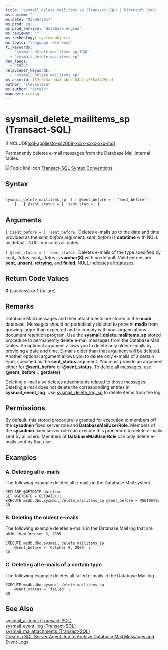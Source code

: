 ```yaml
---
title: "sysmail_delete_mailitems_sp (Transact-SQL) | Microsoft Docs"
ms.custom: ""
ms.date: "03/06/2017"
ms.prod: sql
ms.prod_service: "database-engine"
ms.reviewer: ""
ms.technology: system-objects
ms.topic: "language-reference"
f1_keywords: 
  - "sysmail_delete_mailitems_sp_TSQL"
  - "sysmail_delete_mailitems_sp"
dev_langs: 
  - "TSQL"
helpviewer_keywords: 
  - "sysmail_delete_mailitems_sp"
ms.assetid: f87c9f4a-bda1-4bce-84b2-a055a3229ecd
author: "stevestein"
ms.author: "sstein"
manager: craigg
---
```

# sysmail_delete_mailitems_sp (Transact-SQL)
[!INCLUDE[tsql-appliesto-ss2008-xxxx-xxxx-xxx-md](../../includes/tsql-appliesto-ss2008-xxxx-xxxx-xxx-md.md)]

  Permanently deletes e-mail messages from the Database Mail internal tables.  
  
 ![Topic link icon](../../database-engine/configure-windows/media/topic-link.gif "Topic link icon") [Transact-SQL Syntax Conventions](../../t-sql/language-elements/transact-sql-syntax-conventions-transact-sql.md)  
  
## Syntax  
  
```  
  
sysmail_delete_mailitems_sp  [ [ @sent_before = ] 'sent_before' ]  
    [ , [ @sent_status = ] 'sent_status' ]  
```  
  
## Arguments  
`[ @sent_before = ] 'sent_before'`
 Deletes e-mails up to the date and time provided as the *sent_before* argument. *sent_before* is **datetime** with NULL as default. NULL indicates all dates.  
  
`[ @sent_status = ] 'sent_status'`
 Deletes e-mails of the type specified by *sent_status*. *sent_status* is **varchar(8)** with no default. Valid entries are **sent**, **unsent**, **retrying**, and **failed**. NULL indicates all statuses.  
  
## Return Code Values  
 **0** (success) or **1** (failure)  
  
## Remarks  
 Database Mail messages and their attachments are stored in the **msdb** database. Messages should be periodically deleted to prevent **msdb** from growing larger than expected and to comply with your organizations document retention program. Use the **sysmail_delete_mailitems_sp** stored procedure to permanently delete e-mail messages from the Database Mail tables. An optional argument allows you to delete only older e-mails by providing a date and time. E-mails older than that argument will be deleted. Another optional argument allows you to delete only e-mails of a certain type, specified as the **sent_status** argument. You must provide an argument either for **@sent_before** or **@sent_status**. To delete all messages, use **@sent_before = getdate()**.  
  
 Deleting e-mail also deletes attachments related to those messages. Deleting e-mail does not delete the corresponding entries in **sysmail_event_log**. Use [sysmail_delete_log_sp](../../relational-databases/system-stored-procedures/sysmail-delete-log-sp-transact-sql.md) to delete items from the log.  
  
## Permissions  
 By default, this stored procedure is granted for execution to members off the **sysadmin** fixed server role and **DatabaseMailUserRole**. Members of the **sysadmin** fixed server role can execute this procedure to delete e-mails sent by all users. Members of **DatabaseMailUserRole** can only delete e-mails sent by that user.  
  
## Examples  
  
### A. Deleting all e-mails  
 The following example deletes all e-mails in the Database Mail system.  
  
```  
DECLARE @GETDATE datetime  
SET @GETDATE = GETDATE();  
EXECUTE msdb.dbo.sysmail_delete_mailitems_sp @sent_before = @GETDATE;  
GO  
```  
  
### B. Deleting the oldest e-mails  
 The following example deletes e-mails in the Database Mail log that are older than `October 9, 2005`.  
  
```  
EXECUTE msdb.dbo.sysmail_delete_mailitems_sp   
    @sent_before = 'October 9, 2005' ;  
GO  
```  
  
### C. Deleting all e-mails of a certain type  
 The following example deletes all failed e-mails in the Database Mail log.  
  
```  
EXECUTE msdb.dbo.sysmail_delete_mailitems_sp   
    @sent_status = 'failed' ;  
GO  
```  
  
## See Also  
 [sysmail_allitems &#40;Transact-SQL&#41;](../../relational-databases/system-catalog-views/sysmail-allitems-transact-sql.md)   
 [sysmail_event_log &#40;Transact-SQL&#41;](../../relational-databases/system-catalog-views/sysmail-event-log-transact-sql.md)   
 [sysmail_mailattachments &#40;Transact-SQL&#41;](../../relational-databases/system-catalog-views/sysmail-mailattachments-transact-sql.md)   
 [Create a SQL Server Agent Job to Archive Database Mail Messages and Event Logs](../../relational-databases/database-mail/create-a-sql-server-agent-job-to-archive-database-mail-messages-and-event-logs.md)  
  
  
